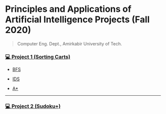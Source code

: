 # Principles and Applications of Artificial Intelligence Projects (Fall 2020)

> Computer Eng. Dept., Amirkabir University of Tech.



### [💻 Project 1 (Sorting Carts)](https://github.com/amir78729/AI-projects/tree/master/1)

- [BFS](https://github.com/amir78729/AI-projects/blob/master/1/BFS.py)
  
- [IDS](https://github.com/amir78729/AI-projects/blob/master/1/IDS.py)
  
- [A*](https://github.com/amir78729/AI-projects/blob/master/1/A_star.py)

---

### [💻 Project 2 (Sudoku+)](https://github.com/amir78729/AI-projects/tree/master/2)

